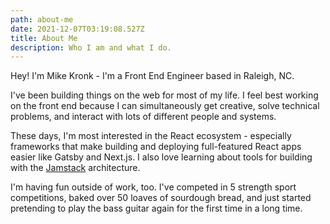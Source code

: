 ```yaml
---
path: about-me
date: 2021-12-07T03:19:08.527Z
title: About Me
description: Who I am and what I do.
---
```

Hey! I'm Mike Kronk - I'm a Front End Engineer based in Raleigh, NC.

I've been building things on the web for most of my life. I feel best
working on the front end because I can simultaneously get creative, solve technical problems, and interact
with lots of different people and systems.

These days, I'm most interested in the React ecosystem - especially frameworks
that make building and deploying full-featured React apps easier like Gatsby and Next.js.
I also love learning about tools for building with the <a href="https://jamstack.org/" target="__blank" rel="noopener noreferrer">Jamstack</a> architecture.

I'm having fun outside of work, too. I've competed in 5 strength sport competitions,
baked over 50 loaves of sourdough bread, and just started pretending to play the bass
guitar again for the first time in a long time.